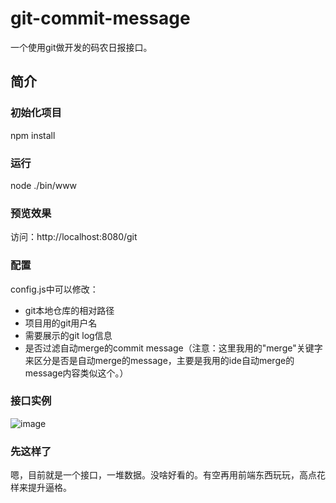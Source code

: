# git-commit-message
一个使用git做开发的码农日报接口。
## 简介
### 初始化项目
  npm install
### 运行
  node ./bin/www
### 预览效果
访问：http://localhost:8080/git
### 配置
config.js中可以修改：
* git本地仓库的相对路径
* 项目用的git用户名
* 需要展示的git log信息
* 是否过滤自动merge的commit message（注意：这里我用的"merge"关键字来区分是否是自动merge的message，主要是我用的ide自动merge的message内容类似这个。）

### 接口实例
![image](https://raw.githubusercontent.com/eternityspring/git-commit-message/master/public/images/api-demo.jpg)
### 先这样了
嗯，目前就是一个接口，一堆数据。没啥好看的。有空再用前端东西玩玩，高点花样来提升逼格。
  
